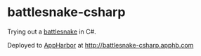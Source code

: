 # battlesnake-csharp

Trying out a [battlesnake](https://github.com/sendwithus/battlesnake-legacy) in C#.

Deployed to [AppHarbor](https://appharbor.com/) at http://battlesnake-csharp.apphb.com
